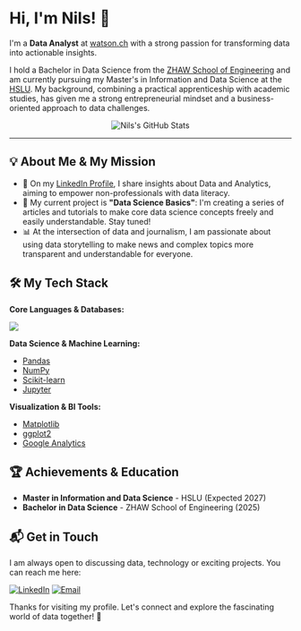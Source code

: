 # Hi, I'm Nils! 👋

I'm a **Data Analyst** at [watson.ch](https://www.watson.ch/) with a strong passion for transforming data into actionable insights.

I hold a Bachelor in Data Science from the [ZHAW School of Engineering](https://www.zhaw.ch/de/engineering) and am currently pursuing my Master's in Information and Data Science at the [HSLU](https://www.hslu.ch/de-ch/). My background, combining a practical apprenticeship with academic studies, has given me a strong entrepreneurial mindset and a business-oriented approach to data challenges.

<p align="center">
  <img src="https://github-readme-stats.vercel.app/api?username=nilsrechberger&show_icons=true&hide_border=true&count_private=true&title_color=F40F97&icon_color=00C6FF&text_color=FFFFFF&bg_color=151515" alt="Nils's GitHub Stats" />
</p>

---

## 💡 About Me & My Mission

- 🚀 On my [LinkedIn Profile](https://www.linkedin.com/in/nils-rechberger-b6b894226/), I share insights about Data and Analytics, aiming to empower non-professionals with data literacy.
- 🌱 My current project is **"Data Science Basics"**: I'm creating a series of articles and tutorials to make core data science concepts freely and easily understandable. Stay tuned!
- 📊 At the intersection of data and journalism, I am passionate about using data storytelling to make news and complex topics more transparent and understandable for everyone.

## 🛠️ My Tech Stack

**Core Languages & Databases:**
<p>
  <a href="https://skillicons.dev">
    <img src="https://skillicons.dev/icons?i=python,r,bash,mysql,&theme=dark" />
  </a>
</p>

**Data Science & Machine Learning:**
- [Pandas](https://pandas.pydata.org/docs/)
- [NumPy](https://numpy.org/doc/)
- [Scikit-learn](https://scikit-learn.org/stable/)
- [Jupyter](https://jupyter.org/documentation)

**Visualization & BI Tools:**
- [Matplotlib](https://matplotlib.org/stable/contents.html)
- [ggplot2](https://ggplot2.tidyverse.org/)
- [Google Analytics](https://support.google.com/analytics/)

## 🏆 Achievements & Education

- **Master in Information and Data Science** - HSLU (Expected 2027)
- **Bachelor in Data Science** - ZHAW School of Engineering (2025)

## 📬 Get in Touch

I am always open to discussing data, technology or exciting projects. You can reach me here:

<p>
  <a href="https://www.linkedin.com/in/nils-rechberger-b6b894226/"><img src="https://img.shields.io/badge/LinkedIn-00C6FF?style=for-the-badge&logo=linkedin&logoColor=white" alt="LinkedIn"/></a>
  <a href="mailto:nils.rechberger@watson.com"><img src="https://img.shields.io/badge/Email-F40F97?style=for-the-badge&logo=gmail&logoColor=white" alt="Email"/></a>
</p>

Thanks for visiting my profile. Let's connect and explore the fascinating world of data together! 🚀
